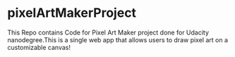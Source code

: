 # pixelArtMakerProject
This Repo contains Code for Pixel Art Maker project done for Udacity nanodegree.This is a single web app that allows users to draw pixel art on a customizable canvas!  
